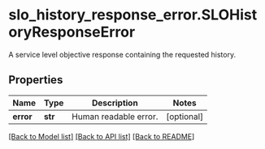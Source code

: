 # slo_history_response_error.SLOHistoryResponseError

A service level objective response containing the requested history.
## Properties
Name | Type | Description | Notes
------------ | ------------- | ------------- | -------------
**error** | **str** | Human readable error. | [optional] 

[[Back to Model list]](README.md#documentation-for-models) [[Back to API list]](README.md#documentation-for-api-endpoints) [[Back to README]](README.md)


